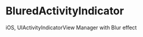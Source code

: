 BluredActivityIndicator
=======================

iOS, UIActivityIndicatorView Manager with Blur effect
